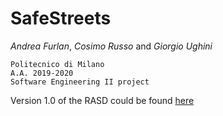 # SafeStreets

_Andrea Furlan_, _Cosimo Russo_ and _Giorgio Ughini_


    Politecnico di Milano
    A.A. 2019-2020
    Software Engineering II project

Version 1.0 of the RASD could be found [here](https://github.com/FurlanAndrea/FurlanRussoUghini/blob/master/DeliveryFolder/RASD1.pdf)
